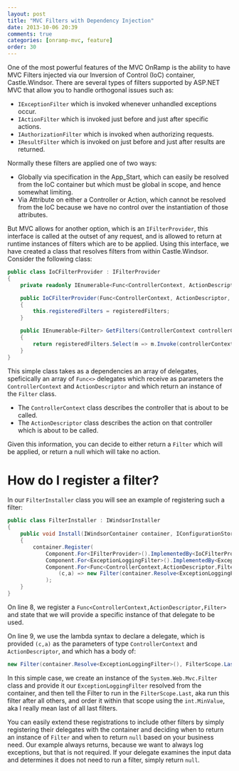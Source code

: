 ```yaml
---
layout: post
title: "MVC Filters with Dependency Injection"
date: 2013-10-06 20:39
comments: true
categories: [onramp-mvc, feature]
order: 30
---
```


One of the most powerful features of the MVC OnRamp is the ability to have MVC Filters injected via our Inversion of Control (IoC) container, Castle.Windsor.  There are several types of filters supported by ASP.NET MVC that allow you to handle orthogonal issues such as:

* `IExceptionFilter` which is invoked whenever unhandled exceptions occur.
* `IActionFilter` which is invoked just before and just after specific actions.
* `IAuthorizationFilter` which is invoked when authorizing requests.
* `IResultFilter` which is invoked on just before and just after results are returned.

Normally these filters are applied one of two ways:

* Globally via specification in the App_Start, which can easily be resolved from the IoC container but which must be global in scope, and hence somewhat limiting.
* Via Attribute on either a Controller or Action, which cannot be resolved from the IoC because we have no control over the instantiation of those attributes.

But MVC allows for another option, which is an `IFilterProvider`, this interface is called at the outset of any request, and is allowed to return at runtime instances of filters which are to be applied.  Using this interface, we have created a class that resolves filters from within Castle.Windsor.  Consider the following class:

``` csharp
public class IoCFilterProvider : IFilterProvider
{
    private readonly IEnumerable<Func<ControllerContext, ActionDescriptor, Filter>> registeredFilters;

    public IoCFilterProvider(Func<ControllerContext, ActionDescriptor, Filter>[] registeredFilters)
    {
        this.registeredFilters = registeredFilters;
    }

    public IEnumerable<Filter> GetFilters(ControllerContext controllerContext, ActionDescriptor actionDescriptor)
    {
        return registeredFilters.Select(m => m.Invoke(controllerContext, actionDescriptor)).Where(m => m != null);
    }
}
```

This simple class takes as a dependencies an array of delegates, speficically an array of `Func<>` delegates which receive as parameters the `ControllerContext` and `ActionDescriptor` and which return an instance of the `Filter` class.

* The `ControllerContext` class describes the controller that is about to be called.
* The `ActionDescriptor` class describes the action on that controller which is about to be called.

Given this information, you can decide to either return a `Filter` which will be applied, or return a null which will take no action.

# How do I register a filter?

In our `FilterInstaller` class you will see an example of registering such a filter:

``` csharp
public class FilterInstaller : IWindsorInstaller
{
    public void Install(IWindsorContainer container, IConfigurationStore store)
    {
        container.Register(
            Component.For<IFilterProvider>().ImplementedBy<IoCFilterProvider>(),
            Component.For<ExceptionLoggingFilter>().ImplementedBy<ExceptionLoggingFilter>(),
            Component.For<Func<ControllerContext,ActionDescriptor,Filter>>().Instance(
                (c,a) => new Filter(container.Resolve<ExceptionLoggingFilter>(), FilterScope.Last, int.MinValue))
            );
    }
}
```

On line 8, we register a `Func<ControllerContext,ActionDescriptor,Filter>` and state that we will provide a specific instance of that delegate to be used.

On line 9, we use the lambda syntax to declare a delegate, which is provided `(c,a)` as the parameters of type `ControllerContext` and `ActionDescriptor`, and which has a body of:

``` csharp
new Filter(container.Resolve<ExceptionLoggingFilter>(), FilterScope.Last, int.MinValue)
```

In this simple case, we create an instance of the `System.Web.Mvc.Filter` class and provide it our `ExceptionLoggingFilter` resolved from the container, and then tell the Filter to run in the `FilterScope.Last`, aka run this filter after all others, and order it within that scope using the `int.MinValue`, aka I really mean last of all last filters.

You can easily extend these registrations to include other filters by simply registering their delegates with the container and deciding when to return an instance of `Filter` and when to return `null` based on your business need.  Our example always returns, because we want to always log exceptions, but that is not required.  If your delegate examines the input data and determines it does not need to run a filter, simply return `null`.
